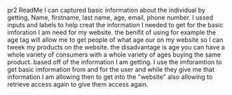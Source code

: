pr2 ReadMe
I can captured  basic information about the individual by getting, Name, firstname, last name, age, email, phone number. 
I ussed inputs and labels to help creat the information I needed to get for the basic imforation I am need for my website.
the benifit of using for example the age tag will allow me to get  people of what age our on my website so I can tweek my products on the website. 
the disadvantage is age you can have a whole variety of consumers with a whole variety of ages buying the same product. 
based off of the information I am getting. I use the imforamtion to get basic imformation from and for the user and while they give me that information I am allowing then to get into the "website" also allowing to retrieve access again to give them access again. 